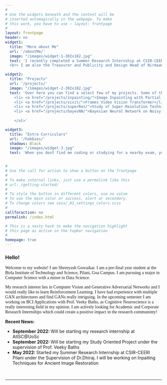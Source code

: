 ```yaml
---
#
# Use the widgets beneath and the content will be
# inserted automagically in the webpage. To make
# this work, you have to use › layout: frontpage
#
layout: frontpage
header: no
widget1:
  title: "More about Me"
  url: '/aboutMe/'
  image: "/images/widget-1-302x182.jpg"
  text: 'I recently completed a Summer Research Internship at CSIR-CEERI Pilani, where I got first-hand experience in Machine Learning and Computer Vision. 
  <br> I am also the Treasurer and Publicity and Design Head of Nirmaan Goa Chapter, a student run NGO impacting more than 100 people every year. My tryst with Nirmaan helped me gain important soft-skills!'

widget2:
  title: "Projects"
  url: '/projects/'
  image: "/images/widget-2-302x182.jpg"
  text: 'Over here you can find a select few of my projects. Some of them include the following: <ul style="font-family:georgia,garamond,serif;">
    <li> <a href="/projects/inpainting/">Image Inpainting with Partial Convolutional UNets</li>
    <li> <a href="/projects/vivit/">Frames Video Vision Transformer</li>
    <li> <a href="/projects/superRes/">Study of Super-Resolution Techniques</li>
    <li> <a href="/projects/bayesNN/">Bayesian Neural Network on Noisy XOR</li>
    
    </ul>'

widget3:
  title: "Extra Curriculars"
  url: '/hobbies/'
  shadows: Black
  image: "/images/widget-3.jpg"
  text: 'When you dont find me coding or studying for a nearby exam, you can find me doing stargazing, photography and videography or definitely petting some cats as I love cats'


#
# Use the call for action to show a button on the frontpage
#
# To make internal links, just use a permalink like this
# url: /getting-started/
#
# To style the button in different colors, use no value
# to use the main color or success, alert or secondary.
# To change colors see sass/_01_settings_colors.scss
#
callforaction: no
permalink: /index.html

# This is a nasty hack to make the navigation highlight
# this page as active in the topbar navigation
#
homepage: true
---
```

<h3> Hello! </h3> 
<p style="font-family:georgia,garamond,serif; margin:2px 0px 0px 0px">
Welcome to my website! I am Shreeyash Gowaikar. I am a pre-final year student at the Birla Institute of Technology and Science, Pilani, Goa Campus. I am pursuing a major in Computer Science with a minor in Data Science.
<p style="font-family:georgia,garamond,serif;">
My research interest lies in Computer Vision and Generative Adversarial Networks and I would really like to learn Reinforcement Learning. I have had experience with multiple GAN architectures and find GANs really intriguing. In the upcoming semester I am working on BCI Applications with Prof. Veeky Baths, as Cognitive Neuroscience is a really interesting field in my opinion.
I am actively looking for Academic and Corporate Research Internships which could create a positive impact in the research communinty!
<br>

<div class="row" style="overflow-y:scroll; max-height: 200px;">
    <h4 style="margin:0px"> Recent News:</h4>
    <ul>
      <!-- <li><b><emp> 2022: </emp></b></li> -->
      <li><b><emp>September 2022: </emp></b> Will be starting my research internship at AIISC@UoSc</li>
      <li><b><emp>September 2022: </emp></b> Will be starting my Study Oriented Project under the supervision of Prof. Veeky Baths</li>
      <li><b><emp>May 2022: </emp></b>Started my Summer Research Internship at CSIR-CEERI Pilani under the Supervision of Dr.Dhiraj. I will be working on Inpaiting Techniques for Ancient Image Restoration</li>
    </ul>
</div>
<br>
<hr class = "row">
